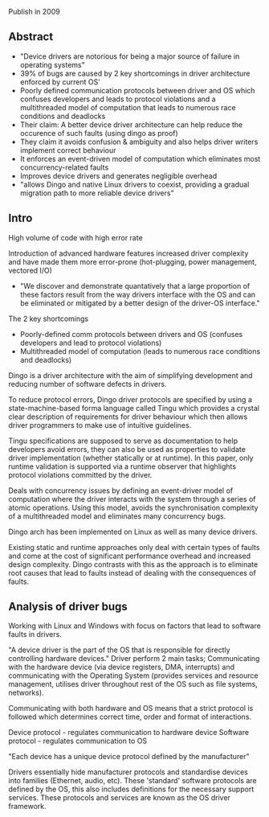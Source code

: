 Publish in 2009

## Abstract
+ "Device drivers are notorious for being a major source of failure in operating systems"
+ 39% of bugs are caused by 2 key shortcomings in driver architecture enforced by current OS'
+ Poorly defined communication protocols between driver and OS which confuses developers and leads to protocol violations and a multithreaded model of computation that leads to numerous race conditions and deadlocks
+ Their claim: A better device driver architecture can help reduce the occurence of such faults (using dingo as proof)
+ They claim it avoids confusion & ambiguity and also helps driver writers implement correct behaviour
+ It enforces an event-driven model of computation which eliminates most concurrency-related faults
+ Improves device drivers and generates negligible overhead
+ "allows Dingo and native Linux drivers to coexist, providing a gradual migration path to more reliable device drivers"

## Intro
High volume of code with high error rate

Introduction of advanced hardware features increased driver complexity and have made them more error-prone (hot-plugging, power management, vectored I/O)

+ "We discover and demonstrate quantatively that a large proportion of these factors result from the way drivers interface with the OS and can be eliminated or mitigated by a better design of the driver-OS interface."

The 2 key shortcomings
+ Poorly-defined comm protocols between drivers and OS (confuses developers and lead to protocol violations)
+ Multithreaded model of computation (leads to numerous race conditions and deadlocks)

Dingo is a driver architecture with the aim of simplifying development and reducing number of software defects in drivers.

To reduce protocol errors, Dingo driver protocols are specified by using a state-machine-based forma language called Tingu which provides a crystal clear description of requirements for driver  behaviour which then allows driver programmers to make use of intuitive guidelines. 

Tingu specifications are supposed to serve as documentation to help developers avoid errors, they can also be used as properties to validate driver implementation (whether statically or at runtime). In this paper, only runtime validation is supported via a runtime observer that highlights protocol violations committed by the driver.

Deals with concurrency issues  by defining an event-driver model of computation where the driver interacts with the system through a series of atomic operations. Using this model, avoids the synchronisation complexity of a multithreaded model and eliminates many concurrency bugs.

Dingo arch has been implemented on Linux as well as many device drivers. 

Existing static and runtime approaches only deal with certain types of faults and come at the cost of significant performance overhead and increased design complexity. Dingo contrasts with this as the approach is to eliminate root causes that lead to faults instead of dealing with the consequences of faults. 

## Analysis of driver bugs

Working with Linux and Windows with focus on factors that lead to software faults in drivers.

"A device driver is the part of the OS that is responsible for directly controlling hardware devices." Driver perform 2 main tasks; Communicating with the hardware device (via device registers, DMA, interrupts) and communicating with the Operating System (provides services and resource management, utilises driver throughout rest of the OS such as file systems, networks).

Communicating with both hardware and OS means that a strict protocol is followed which determines correct time, order and format of interactions. 

Device protocol - regulates communication to hardware device
Software protocol - regulates communication to OS

"Each device has a unique device protocol defined by the manufacturer"

Drivers essentially hide manufacturer protocols and standardise devices into families (Ethernet, audio, etc). These 'standard' software protocols are defined by the OS, this also includes definitions for the necessary support services. These protocols and services are known as the OS driver framework. 